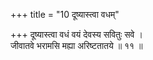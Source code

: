 +++
title = "10 दूष्यास्त्वा वधम्"

+++
दूष्यास्त्वा वधं वयं देवस्य सवितुः सवे ।  
जीवातवे भरामसि मह्या अरिष्टतातये ॥ ११ ॥